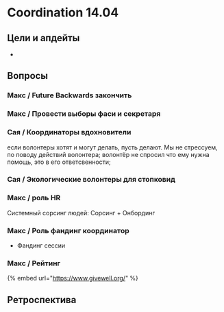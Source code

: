 # Coordination 14.04

## Цели и апдейты

* 
## Вопросы

### Макс / Future Backwards закончить

### Макс / Провести выборы фаси и секретаря

### Сая / Координаторы вдохновители

если волонтеры хотят и могут делать, пусть делают. Мы не стрессуем, по поводу действий волонтера; волонтёр не спросил что ему нужна помощь, это в его ответсвенности; 

### Сая / Экологические волонтеры для стопковид

### Макс / роль HR

Системный сорсинг людей: Сорсинг + Онбординг

### Макс / Роль фандинг координатор

+ Фандинг сессии

### Макс / Рейтинг

{% embed url="https://www.givewell.org/" %}

## Ретроспектива

